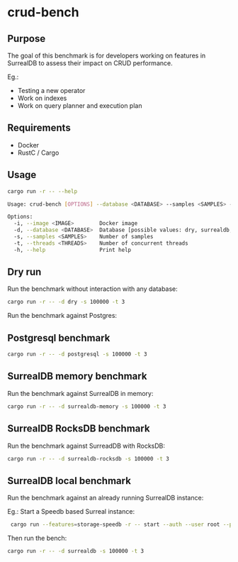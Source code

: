 # crud-bench

## Purpose

The goal of this benchmark is for developers working on features in SurrealDB to assess their impact on CRUD performance.

Eg.:
- Testing a new operator
- Work on indexes
- Work on query planner and execution plan

## Requirements

- Docker
- RustC / Cargo

## Usage

```bash
cargo run -r -- --help
```

```bash
Usage: crud-bench [OPTIONS] --database <DATABASE> --samples <SAMPLES> --threads <THREADS>

Options:
  -i, --image <IMAGE>        Docker image
  -d, --database <DATABASE>  Database [possible values: dry, surrealdb, surrealdb-memory, surrealdb-rocksdb, surrealdb-speedb, mongodb, postgresql]
  -s, --samples <SAMPLES>    Number of samples
  -t, --threads <THREADS>    Number of concurrent threads
  -h, --help                 Print help
```

## Dry run

Run the benchmark without interaction with any database:

```bash
cargo run -r -- -d dry -s 100000 -t 3
```

Run the benchmark against Postgres:

## Postgresql benchmark

```bash
cargo run -r -- -d postgresql -s 100000 -t 3
```

## SurrealDB memory benchmark

Run the benchmark against SurrealDB in memory:

```bash
cargo run -r -- -d surrealdb-memory -s 100000 -t 3
```

## SurrealDB RocksDB benchmark

Run the benchmark against SurreadDB with RocksDB:

```bash
cargo run -r -- -d surrealdb-rocksdb -s 100000 -t 3
```

## SurrealDB local benchmark

Run the benchmark against an already running SurrealDB instance:

Eg.: Start a Speedb based Surreal instance:

```bash
 cargo run --features=storage-speedb -r -- start --auth --user root --pass root speedb:/tmp/sur-bench.db
```

Then run the bench:

```bash
cargo run -r -- -d surrealdb -s 100000 -t 3
```